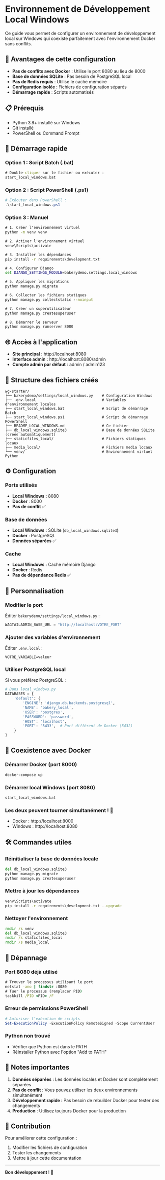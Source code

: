# Environnement de Développement Local Windows

Ce guide vous permet de configurer un environnement de développement local sur Windows qui coexiste parfaitement avec l'environnement Docker sans conflits.

## 🎯 Avantages de cette configuration

- **Pas de conflits avec Docker** : Utilise le port 8080 au lieu de 8000
- **Base de données SQLite** : Pas besoin de PostgreSQL local
- **Pas de Redis requis** : Utilise le cache mémoire
- **Configuration isolée** : Fichiers de configuration séparés
- **Démarrage rapide** : Scripts automatisés

## 📋 Prérequis

- Python 3.8+ installé sur Windows
- Git installé
- PowerShell ou Command Prompt

## 🚀 Démarrage rapide

### Option 1 : Script Batch (.bat)
```cmd
# Double-cliquer sur le fichier ou exécuter :
start_local_windows.bat
```

### Option 2 : Script PowerShell (.ps1)
```powershell
# Exécuter dans PowerShell :
.\start_local_windows.ps1
```

### Option 3 : Manuel
```cmd
# 1. Créer l'environnement virtuel
python -m venv venv

# 2. Activer l'environnement virtuel
venv\Scripts\activate

# 3. Installer les dépendances
pip install -r requirements\development.txt

# 4. Configurer Django
set DJANGO_SETTINGS_MODULE=bakerydemo.settings.local_windows

# 5. Appliquer les migrations
python manage.py migrate

# 6. Collecter les fichiers statiques
python manage.py collectstatic --noinput

# 7. Créer un superutilisateur
python manage.py createsuperuser

# 8. Démarrer le serveur
python manage.py runserver 8080
```

## 🌐 Accès à l'application

- **Site principal** : http://localhost:8080
- **Interface admin** : http://localhost:8080/admin
- **Compte admin par défaut** : admin / admin123

## 📁 Structure des fichiers créés

```
wg-starter/
├── bakerydemo/settings/local_windows.py    # Configuration Windows
├── .env.local                              # Variables d'environnement locales
├── start_local_windows.bat                 # Script de démarrage Batch
├── start_local_windows.ps1                 # Script de démarrage PowerShell
├── README_LOCAL_WINDOWS.md                 # Ce fichier
├── db_local_windows.sqlite3                # Base de données SQLite (créée automatiquement)
├── staticfiles_local/                      # Fichiers statiques locaux
├── media_local/                            # Fichiers media locaux
└── venv/                                   # Environnement virtuel Python
```

## ⚙️ Configuration

### Ports utilisés
- **Local Windows** : 8080
- **Docker** : 8000
- **Pas de conflit** ✅

### Base de données
- **Local Windows** : SQLite (`db_local_windows.sqlite3`)
- **Docker** : PostgreSQL
- **Données séparées** ✅

### Cache
- **Local Windows** : Cache mémoire Django
- **Docker** : Redis
- **Pas de dépendance Redis** ✅

## 🔧 Personnalisation

### Modifier le port
Éditer `bakerydemo/settings/local_windows.py` :
```python
WAGTAILADMIN_BASE_URL = "http://localhost:VOTRE_PORT"
```

### Ajouter des variables d'environnement
Éditer `.env.local` :
```env
VOTRE_VARIABLE=valeur
```

### Utiliser PostgreSQL local
Si vous préférez PostgreSQL :
```python
# Dans local_windows.py
DATABASES = {
    'default': {
        'ENGINE': 'django.db.backends.postgresql',
        'NAME': 'bakery_local',
        'USER': 'postgres',
        'PASSWORD': 'password',
        'HOST': 'localhost',
        'PORT': '5433',  # Port différent de Docker (5432)
    }
}
```

## 🐳 Coexistence avec Docker

### Démarrer Docker (port 8000)
```cmd
docker-compose up
```

### Démarrer local Windows (port 8080)
```cmd
start_local_windows.bat
```

### Les deux peuvent tourner simultanément ! 🎉
- Docker : http://localhost:8000
- Windows : http://localhost:8080

## 🛠️ Commandes utiles

### Réinitialiser la base de données locale
```cmd
del db_local_windows.sqlite3
python manage.py migrate
python manage.py createsuperuser
```

### Mettre à jour les dépendances
```cmd
venv\Scripts\activate
pip install -r requirements\development.txt --upgrade
```

### Nettoyer l'environnement
```cmd
rmdir /s venv
del db_local_windows.sqlite3
rmdir /s staticfiles_local
rmdir /s media_local
```

## 🚨 Dépannage

### Port 8080 déjà utilisé
```cmd
# Trouver le processus utilisant le port
netstat -ano | findstr :8080
# Tuer le processus (remplacer PID)
taskkill /PID <PID> /F
```

### Erreur de permissions PowerShell
```powershell
# Autoriser l'exécution de scripts
Set-ExecutionPolicy -ExecutionPolicy RemoteSigned -Scope CurrentUser
```

### Python non trouvé
- Vérifier que Python est dans le PATH
- Réinstaller Python avec l'option "Add to PATH"

## 📝 Notes importantes

1. **Données séparées** : Les données locales et Docker sont complètement séparées
2. **Pas de conflit** : Vous pouvez utiliser les deux environnements simultanément
3. **Développement rapide** : Pas besoin de rebuilder Docker pour tester des changements
4. **Production** : Utilisez toujours Docker pour la production

## 🤝 Contribution

Pour améliorer cette configuration :
1. Modifier les fichiers de configuration
2. Tester les changements
3. Mettre à jour cette documentation

---

**Bon développement ! 🚀**